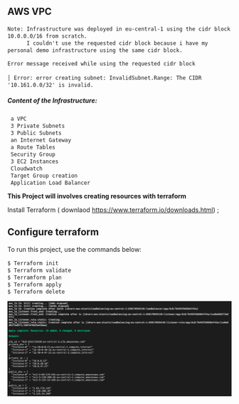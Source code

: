 ## AWS VPC
```
Note: Infrastructure was deployed in eu-central-1 using the cidr block 10.0.0.0/16 from scratch. 
      I couldn't use the requested cidr block because i have my personal demo infrastructure using the same cidr block.    
```

```
Error message received while using the requested cidr block

│ Error: error creating subnet: InvalidSubnet.Range: The CIDR '10.161.0.0/32' is invalid.

```

##### Content of the Infrastructure:
```
 a VPC
 3 Private Subnets
 3 Public Subnets
 an Internet Gateway
 a Route Tables
 Security Group
 3 EC2 Instances
 Cloudwatch
 Target Group creation 
 Application Load Balancer
```
**This Project will involves creating resources with terraform**

Install Terraform ( downlaod https://www.terraform.io/downloads.html) ;

## Configure terraform
To run this project, use the commands below:
```
$ Terraform init 
$ Terraform validate
$ Terramform plan
$ Terraform apply
$ Terraform delete 
```

![This is an image](https://github.com/franktastik/awsfile/blob/main/Screenshot%202022-02-09%20at%2022.39.59.png?raw=true)

# 

